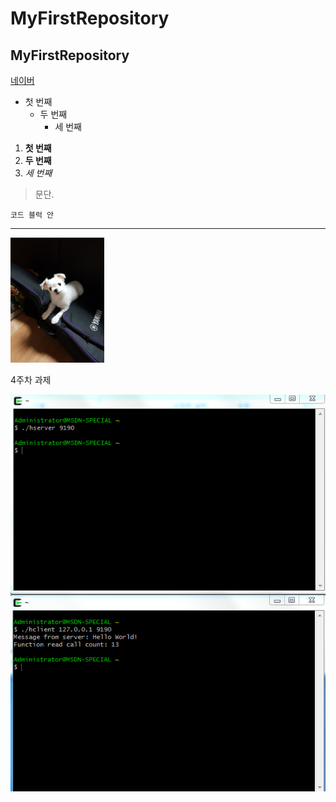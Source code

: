 # MyFirstRepository
## MyFirstRepository

[네이버](https://www.naver.com/)

- 첫 번째
  - 두 번째
    - 세 번째
    
1. **첫 번째**
2. __두 번째__
3. *세 번째*    

>문단.
```
코드 블럭 안
```
***

<img width="150" height="200" src="./picture/255.jpg"></img>

4주차 과제

<img width="" height="" src="./picture/4주차과제.PNG"></img>
